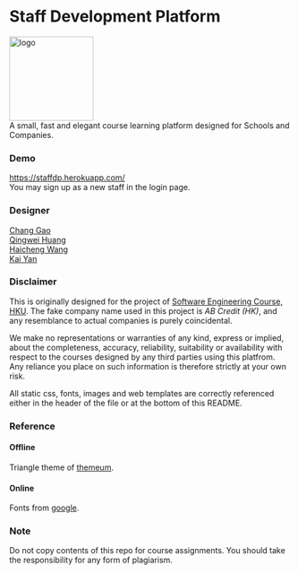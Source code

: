 # Staff Development Platform

<img src="https://github.com/irsisyphus/pictures/raw/master/sdp/logo.png" width=150 alt="logo" /><br>
A small, fast and elegant course learning platform designed for Schools and Companies.

### Demo
https://staffdp.herokuapp.com/<br>
You may sign up as a new staff in the login page.<br>

### Designer
[Chang Gao](https://www.linkedin.com/in/irsisyphus "linkedin")<br>
[Qingwei Huang](https://github.com/hqwhuang)<br>
[Haicheng Wang](https://github.com/whcacademy)<br>
[Kai Yan](https://github.com/Yan1996)<br>


### Disclaimer
This is originally designed for the project of [Software Engineering Course, HKU](http://www.cs.hku.hk/programme/course_info.jsp?infile=2016/comp3297.html "HKU COMP3297 Introduction to Software Engineering"). The fake company name used in this project is _AB Credit (HK)_, and any resemblance to actual companies is purely coincidental.<br>

We make no representations or warranties of any kind, express or implied, about the completeness, accuracy, reliability, suitability or availability with respect to the courses designed by any third parties using this platfrom. Any reliance you place on such information is therefore strictly at your own risk.<br>

All static css, fonts, images and web templates are correctly referenced either in the header of the file or at the bottom of this README.<br>


### Reference
#### Offline
Triangle theme of [themeum](http://www.themeum.com "themeum").
#### Online
Fonts from [google](http://fonts.googleapis.com "googleapis").

### Note
Do not copy contents of this repo for course assignments. You should take the responsibility for any form of plagiarism.
